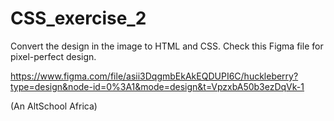 # CSS_exercise_2

Convert the design in the image to HTML and CSS. Check this Figma file for pixel-perfect design.

https://www.figma.com/file/asii3DqgmbEkAkEQDUPI6C/huckleberry?type=design&node-id=0%3A1&mode=design&t=VpzxbA50b3ezDqVk-1

(An AltSchool Africa)
